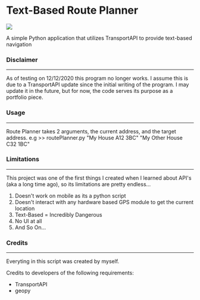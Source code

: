 # Text-Based Route Planner

![](https://img.shields.io/github/followers/jackdevo?style=social)

A simple Python application that utilizes TransportAPI to provide text-based navigation

### Disclaimer
----

As of testing on 12/12/2020 this program no longer works. I assume this is due to a TransportAPI update since the initial
writing of the program. I may update it in the future, but for now, the code serves its purpose as a portfolio piece.

### Usage
----

Route Planner takes 2 arguments, the current address, and the target address.
e.g >> routePlanner.py "My House A12 3BC" "My Other House C32 1BC"

### Limitations
----

This project was one of the first things I created when I learned about API's (aka a long time ago),
so its limitations are pretty endless...
1. Doesn't work on mobile as its a python script
2. Doesn't interact with any hardware based GPS module to get the current location
3. Text-Based = Incredibly Dangerous
4. No UI at all
5. And So On...

### Credits
----

Everyting in this script was created by myself.

Credits to developers of the following requirements:
- TransportAPI
- geopy